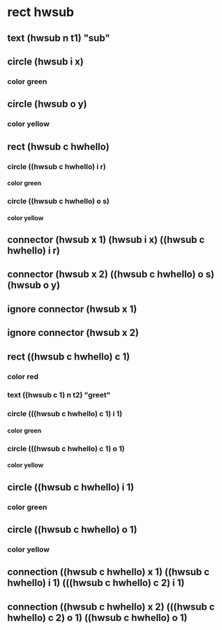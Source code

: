 # rect hwsub
## text (hwsub n t1) "sub"
## circle (hwsub i x)
### color green
## circle (hwsub o y)
### color yellow
## rect (hwsub c hwhello)
### circle ((hwsub c hwhello) i r)
#### color green
### circle ((hwsub c hwhello) o s)
#### color yellow
## connector (hwsub x 1) (hwsub i x) ((hwsub c hwhello)  i r)
## connector (hwsub x 2) ((hwsub c hwhello) o s) (hwsub o y)

## ignore connector (hwsub x 1)
## ignore connector (hwsub x 2)

## rect ((hwsub c hwhello) c 1)
### color red
### text ((hwsub c 1) n t2) "greet"
### circle (((hwsub c hwhello) c 1) i 1)
#### color green
### circle (((hwsub c hwhello) c 1) o 1)
#### color yellow

## circle ((hwsub c hwhello) i 1)
### color green

## circle ((hwsub c hwhello) o 1)
### color yellow



## connection ((hwsub c hwhello) x 1) ((hwsub c hwhello) i 1) (((hwsub c hwhello) c 2)  i 1)
## connection ((hwsub c hwhello) x 2) (((hwsub c hwhello) c 2) o 1) ((hwsub c hwhello) o 1)
